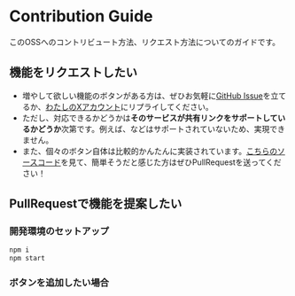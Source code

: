 # Contribution Guide

このOSSへのコントリビュート方法、リクエスト方法についてのガイドです。

## 機能をリクエストしたい
- 増やして欲しい機能のボタンがある方は、ぜひお気軽に[GitHub Issue](https://github.com/psephopaiktes/share-it/issues)を立てるか、[わたしのXアカウント](https://x.com/psephopaiktes)にリプライしてください。
- ただし、対応できるかどうかは**そのサービスが共有リンクをサポートしているかどうか**次第です。例えば、[]()などはサポートされていないため、実現できません。
- また、個々のボタン自体は比較的かんたんに実装されています。[こちらのソースコード](TODO:X)を見て、簡単そうだと感じた方はぜひPullRequestを送ってください！

## PullRequestで機能を提案したい

### 開発環境のセットアップ

```zsh
npm i
npm start
```

### ボタンを追加したい場合

